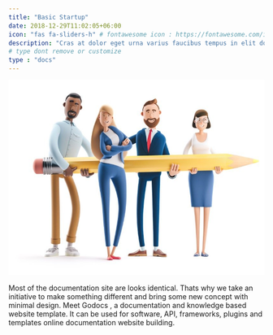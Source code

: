 ```yaml
---
title: "Basic Startup"
date: 2018-12-29T11:02:05+06:00
icon: "fas fa-sliders-h" # fontawesome icon : https://fontawesome.com/icons
description: "Cras at dolor eget urna varius faucibus tempus in elit dolor sit amet."
# type dont remove or customize
type : "docs"
---
```


![image](getting-started.jpg?width=500px)

Most of the documentation site are looks identical. Thats why we take an initiative to make something different and bring some new concept with minimal design. Meet Godocs , a documentation and knowledge based website template. It can be used for software, API, frameworks, plugins and templates online documentation website building.